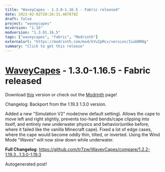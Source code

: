 ```yaml
---
title: "WaveyCapes - 1.3.0-1.16.5 - Fabric released"
date: 2023-02-02T20:26:31.487878Z
draft: false
project: "waveycapes"
mcversion: "1.16"
modversion: "1.3.01.16.5"
tags: ["waveycapes", "fabric", "Modrinth"]
externalurl: "https://modrinth.com/mod/kYuIpRLv/version/IsabNRBg"
summary: "Click to get this release"
---
```

# [WaveyCapes](/project/waveycapes) - 1.3.0-1.16.5 - Fabric released
Download [this](https://modrinth.com/mod/kYuIpRLv/version/IsabNRBg) version or check out the [Modrinth](https://modrinth.com/mod/kYuIpRLv) page!

Changelog: Backport from the 1.19.3 1.3.0 version.

Added a new "Simulation V2" mode(new default setting). Allows the cape to move left and right slightly, prevents too-hard bends/cape clipping into itself, and entirely new underwater physics and behavior(unlike before, where it failed like the vanilla Minecraft cape).
Fixed a lot of edge cases, where the cape would become oddly thin, tilted, or inverted.
Using the Wind Mode "Waves" will now slow down while underwater.

**Full Changelog**: https://github.com/tr7zw/WaveyCapes/compare/1.2.2-1.19.3...1.3.0-1.19.3

Autogenerated post!
